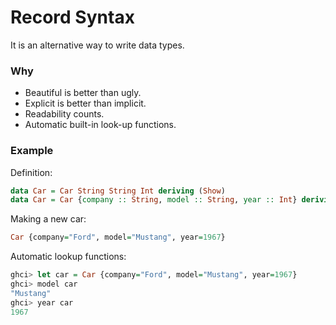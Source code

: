 # Record Syntax
It is an alternative way to write data types.


### Why
- Beautiful is better than ugly.
- Explicit is better than implicit.
- Readability counts.
- Automatic built-in look-up functions.


### Example

Definition:

```hs
data Car = Car String String Int deriving (Show)
data Car = Car {company :: String, model :: String, year :: Int} deriving (Show)
```


Making a new car:
```hs
Car {company="Ford", model="Mustang", year=1967}

```


Automatic lookup functions:
```hs
ghci> let car = Car {company="Ford", model="Mustang", year=1967}
ghci> model car
"Mustang"
ghci> year car
1967
```
